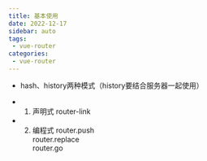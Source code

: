 ```yaml
---
title: 基本使用
date: 2022-12-17
sidebar: auto
tags:
 - vue-router
categories:
 - vue-router
---
```



- hash、history两种模式（history要结合服务器一起使用）

- 1. 声明式
router-link
- 2. 编程式
router.push <br />
router.replace <br />
router.go